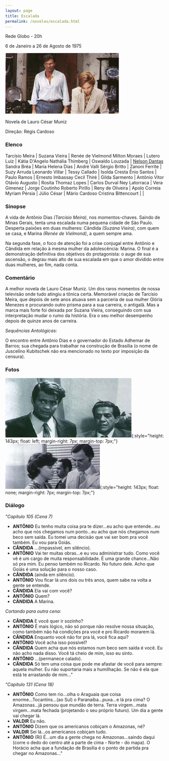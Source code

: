 ```yaml
---
layout: page
title: Escalada
permalink: /novelas/escalada.html
---
```


Rede Globo - 20h

6 de Janeiro a 26 de Agosto de 1975

![Escalada](/novelas/img/escalada_tarcisio_e.jpg)

Novela de Lauro César Muniz

Direção: Régis Cardoso

### Elenco

Tarcísio Meira | Suzana Vieira | Renée de Vielmond
Milton Moraes | Lutero Luiz | Kátia D'Angelo
Nathália Thimberg | Oswaldo Louzada | [Nelson Dantas](/novelas/nelson_dantas.html)
Sandra Bréa | Maria Helena Dias | André Valli
Sérgio Britto | Zanoni Ferrite | Suzy Arruda
Leonardo Villar | Tessy Callado | Isolda Cresta
Ênio Santos | Paulo Ramos | Ernesto Imbassay
Cecil Thiré | Gilda Sarmento | Antônio Vítor
Otávio Augusto | Rosita Thomaz Lopes | Carlos Durval
Ney Latorraca | Vera Gimenez | Jorge Coutinho
Roberto Pirillo | Reny de Oliveira | Apolo Correia
Myriam Pérsia | Júlio César | Mário Cardoso
Cristina Bittencourt | | 

### Sinopse

A vida de Antônio Dias *(Tarcísio Meira)*, nos momentos-chaves. Saindo de Minas Gerais, tenta uma escalada numa pequena cidade de São Paulo. Desperta paixões em duas mulheres: Cândida *(Suzana Vieira)*, com quem se casa, e Marina *(Renée de Vielmond)*, a quem sempre ama.

Na segunda fase, o foco de atenção foi a crise conjugal entre Antônio e Cândida em relação à mesma mulher da adolescência: Marina. O final é a demonstração definitiva dos objetivos do protagonista: o auge de sua ascensão, o degrau mais alto de sua escalada em que o amor dividido entre duas mulheres, ao fim, nada conta.

### Comentário

A melhor novela de Lauro César Muniz. Um dos raros momentos de nossa televisão onde tudo atingiu a tônica certa. Memorável criação de Tarcísio Meira, que depois de sete anos atuava sem a parceria de sua mulher Glória Menezes e procurando outro prisma para a sua carreira, o antigalã. Mas a marca mais forte foi deixada por Suzana Vieira, conseguindo com sua interpretação mudar o rumo da história. Era o seu melhor desempenho depois de quinze anos de carreira.

*Sequências Antológicas:*

O encontro entre Antônio Dias e o governador do Estado Adhemar de Barros; sua chegada para trabalhar na construção de Brasília (o nome de Juscelino Kubitschek não era mencionado no texto por imposição da censura).

### Fotos

![Tarcísio Meira em brilhante atuação](/novelas/img/escalada_dois_homens.jpg){:style="height: 143px; float: left; margin-right: 7px; margin-top: 7px;"}
![Maria Helena Dias e Leonardo Villar](/novelas/img/escalada_dias_e_leo_villar.jpg){:style="height: 143px; float: none; margin-right: 7px; margin-top: 7px;"}

### Diálogo

*"Capítulo 105 (Cena 7)*

* **ANTÔNIO** Eu tenho muita coisa pra te dizer...eu acho que entende...eu acho que nós chegamos num ponto...eu acho que nós chegamos num beco sem saída. Eu tomei uma decisão que vai ser bom pra você também. Eu vou para Goiás.
* **CÂNDIDA** ...(impassível, em silêncio).
* **ANTÔNIO** Vai ter muitas obras...e eu vou administrar tudo. Como você vê é um cargo de muita responsabilidade. É uma grande chance...Não só pra mim. Eu penso também no Ricardo. No futuro dele. Acho que Goiás é uma solução para o nosso caso.
* **CÂNDIDA** (ainda em silêncio).
* **ANTÔNIO** Vou ficar lá uns dois ou três anos, quem sabe na volta a gente se entende.
* **CÂNDIDA** Ela vai com você?
* **ANTÔNIO** Quem?
* **CÂNDIDA** A Marina.

*Cortando para outra cena:*

* **CÂNDIDA** E você quer ir sozinho?
* **ANTÔNIO** É mais lógico, não só porque não resolve nossa situação, como também não há condições pra você e pro Ricardo morarem lá.
* **CÂNDIDA** Enquanto você não for pra lá, você fica aqui?
* **ANTÔNIO** Você acha isso possível?
* **CÂNDIDA** Quem acha que nós estamos num beco sem saída é você. Eu não acho nada disso. Você tá cheio de mim, isso eu sinto.
* **ANTÔNIO** ...(permanece calado).
* **CÂNDIDA** Só tem uma coisa que pode me afastar de você para sempre: aquela mulher. Eu não suportaria mais a humilhação. Se não é ela que está te arrastando de mim..."

*"Capítulo 131 (Cena 18)*

* **ANTÔNIO** Como tem rio...olha o Araguaia que coisa enorme...Tocantins...(ao Sul) o Paranaíba...puxa...e lá pra cima? O Amazonas...já pensou que mundão de terra. Terra virgem...mata virgem...mata fechada (projetando o seu próprio futuro). Um dia a gente vai chegar lá.
* **VALDIR** Eu não.
* **ANTÔNIO** Dizem que os americanos cobiçam o Amazonas, né?
* **VALDIR** Sei lá...os americanos cobiçam tudo.
* **ANTÔNIO** (Ri) É...um dia a gente chega no Amazonas...saindo daqui (corre o dedo do centro até a parte de cima - Norte - do mapa). O Horácio acha que a fundação de Brasília é o ponto de partida pra chegar no Amazonas..."
